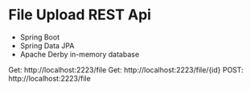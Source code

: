 File Upload REST Api
====================

* Spring Boot
* Spring Data JPA
* Apache Derby in-memory database

Get: http://localhost:2223/file
Get: http://localhost:2223/file/{id}
POST: http://localhost:2223/file
